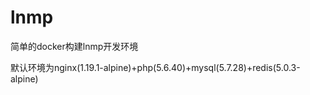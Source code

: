 # lnmp
简单的docker构建lnmp开发环境

默认环境为nginx(1.19.1-alpine)+php(5.6.40)+mysql(5.7.28)+redis(5.0.3-alpine)
